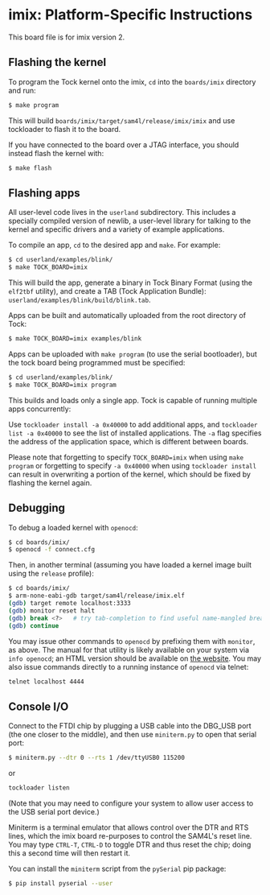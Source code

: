 imix: Platform-Specific Instructions
=====================================

This board file is for imix version 2.


## Flashing the kernel

To program the Tock kernel onto the imix, `cd` into the `boards/imix` directory
and run:

```bash
$ make program
```

This will build `boards/imix/target/sam4l/release/imix/imix` and use tockloader to
flash it to the board.

If you have connected to the board over a JTAG interface, you should instead
flash the kernel with:

```bash
$ make flash
```

## Flashing apps

All user-level code lives in the `userland` subdirectory. This includes a
specially compiled version of newlib, a user-level library for talking to the
kernel and specific drivers and a variety of example applications.

To compile an app, `cd` to the desired app and `make`. For example:

```bash
$ cd userland/examples/blink/
$ make TOCK_BOARD=imix
```

This will build the app, generate a binary in Tock Binary Format (using the
`elf2tbf` utility), and create a TAB (Tock Application Bundle):
`userland/examples/blink/build/blink.tab`.

Apps can be built and automatically uploaded from the root directory of Tock:

```bash
$ make TOCK_BOARD=imix examples/blink
```

Apps can be uploaded with `make program` (to use the serial bootloader), but
the tock board being programmed must be specified:

```bash
$ cd userland/examples/blink/
$ make TOCK_BOARD=imix program
```

This builds and loads only a single app. Tock is capable of running multiple apps
concurrently:

Use `tockloader install -a 0x40000` to add additional apps, and 
`tockloader list -a 0x40000` to see the list of installed applications. The `-a`
flag specifies the address of the application space, which is different between
boards.

Please note that forgetting to specify `TOCK_BOARD=imix` when using `make program`
or forgetting to specify `-a 0x40000` when using `tockloader install` can result
in overwriting a portion of the kernel, which should be fixed by flashing the 
kernel again.

## Debugging

To debug a loaded kernel with `openocd`:

```bash
$ cd boards/imix/
$ openocd -f connect.cfg
```

Then, in another terminal (assuming you have loaded a kernel image built using
the `release` profile):

```bash
$ cd boards/imix/
$ arm-none-eabi-gdb target/sam4l/release/imix.elf
(gdb) target remote localhost:3333
(gdb) monitor reset halt
(gdb) break <?>   # try tab-completion to find useful name-mangled breakpoints
(gdb) continue
```

You may issue other commands to `openocd` by prefixing them with `monitor`, as
above.  The manual for that utility is likely available on your system via
`info openocd`; an HTML version should be available on
[the website](http://openocd.org/).  You may also issue commands directly to a
running instance of `openocd` via telnet:

```bash
telnet localhost 4444
```

## Console I/O

Connect to the FTDI chip by plugging a USB cable into the DBG\_USB port (the
one closer to the middle), and then use `miniterm.py` to open that serial port:

```bash
$ miniterm.py --dtr 0 --rts 1 /dev/ttyUSB0 115200
```

or

```bash
tockloader listen
```

(Note that you may need to configure your system to allow user access to the
USB serial port device.)

Miniterm is a terminal emulator that allows control over the DTR and RTS lines,
which the imix board re-purposes to control the SAM4L's reset line.  You may
type `CTRL-T`, `CTRL-D` to toggle DTR and thus reset the chip; doing this a
second time will then restart it.

You can install the `miniterm` script from the `pySerial` pip package:

```bash
$ pip install pyserial --user
```

